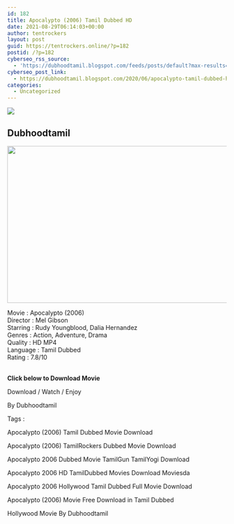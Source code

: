 ```yaml
---
id: 182
title: Apocalypto (2006) Tamil Dubbed HD
date: 2021-08-29T06:14:03+00:00
author: tentrockers
layout: post
guid: https://tentrockers.online/?p=182
postid: /?p=182
cyberseo_rss_source:
  - 'https://dubhoodtamil.blogspot.com/feeds/posts/default?max-results=150&start-index=301'
cyberseo_post_link:
  - https://dubhoodtamil.blogspot.com/2020/06/apocalypto-tamil-dubbed-hd.html
categories:
  - Uncategorized
---
```

<div class="media_block">
  <img src="https://1.bp.blogspot.com/-tlgQgBIfk4g/XtdM1nH_xTI/AAAAAAAABV8/3JJQGsyDRfsA-MtYMyUSnFlD0kXwOJPpQCNcBGAsYHQ/s72-c/xxosf-PNBCGZ8473W-Full-Image_GalleryCover-en-US-1589215137874._UR1920%252C1080_RI_.jpg" class="media_thumbnail" />
</div>

<div dir="ltr" trbidi="on" readability="19.493411420205">
  <h2>
    <span>Dubhoodtamil</span>
  </h2>
  
  <div class="separator">
    <a href="https://1.bp.blogspot.com/-tlgQgBIfk4g/XtdM1nH_xTI/AAAAAAAABV8/3JJQGsyDRfsA-MtYMyUSnFlD0kXwOJPpQCNcBGAsYHQ/s1600/xxosf-PNBCGZ8473W-Full-Image_GalleryCover-en-US-1589215137874._UR1920%252C1080_RI_.jpg" imageanchor="1"><img loading="lazy" border="0" data-original-height="900" data-original-width="1600" height="360" src="https://1.bp.blogspot.com/-tlgQgBIfk4g/XtdM1nH_xTI/AAAAAAAABV8/3JJQGsyDRfsA-MtYMyUSnFlD0kXwOJPpQCNcBGAsYHQ/s640/xxosf-PNBCGZ8473W-Full-Image_GalleryCover-en-US-1589215137874._UR1920%252C1080_RI_.jpg" width="640" /></a>
  </div>
  
  <p>
    <span>Movie<span> </span>:<span> </span>Apocalypto&nbsp;</span><span>(2006)</span><br /><span>Director</span><span> </span><span>:</span><span> </span><span>Mel Gibson</span><br /><span>Starring</span><span> </span><span>:</span><span> </span><span>Rudy Youngblood, Dalia Hernandez</span><br /><span>Genres</span><span> </span><span>:</span><span> </span><span>Action, Adventure, Drama</span><br /><span>Quality</span><span> </span><span>:</span><span> </span><span>HD MP4</span><br /><span>Language</span><span> </span><span>:</span><span> </span><span>Tamil Dubbed</span><br /><span>Rating</span><span> </span><span>:</span><span> </span><span>7.8/10</span><br /><span><br /></span>
  </p>
  
  <p>
    <span><b>Click below to Download Movie</b></span>
  </p>
  
  <p>
    <span>Download / Watch / Enjoy</span>
  </p>
  
  <p>
    <span>By Dubhoodtamil</span>
  </p>
  
  <p>
    <span>Tags :</span>
  </p>
  
  <p>
    <span>Apocalypto (2006) Tamil Dubbed Movie Download</span>
  </p>
  
  <p>
    <span>Apocalypto (2006) TamilRockers Dubbed Movie Download</span>
  </p>
  
  <p>
    <span>Apocalypto 2006 Dubbed Movie TamilGun TamilYogi Download</span>
  </p>
  
  <p>
    <span>Apocalypto 2006 HD TamilDubbed Movies Download Moviesda</span>
  </p>
  
  <p>
    <span>Apocalypto 2006 Hollywood Tamil Dubbed Full Movie Download</span>
  </p>
  
  <p>
    <span>Apocalypto (2006) Movie Free Download in Tamil Dubbed</span>
  </p>
  
  <p>
    <span>Hollywood Movie By Dubhoodtamil</span>
  </p>
</div>